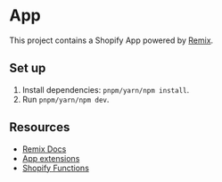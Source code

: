 # App

This project contains a Shopify App powered by [Remix](https://remix.run/).

## Set up

1. Install dependencies: `pnpm/yarn/npm install`.
2. Run `pnpm/yarn/npm dev`.

## Resources

- [Remix Docs](https://remix.run/docs/en/v1)
- [App extensions](https://shopify.dev/docs/apps/app-extensions/list)
- [Shopify Functions](https://shopify.dev/docs/api/functions)
